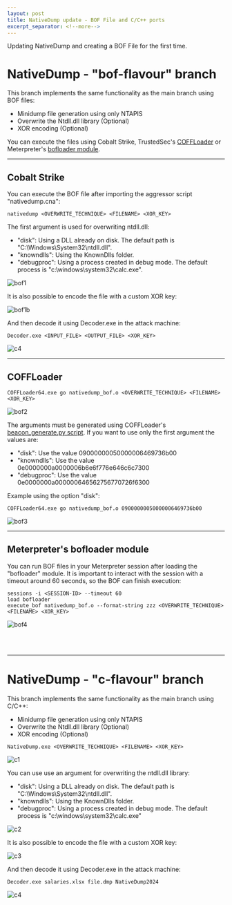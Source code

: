 ```yaml
---
layout: post
title: NativeDump update - BOF File and C/C++ ports
excerpt_separator: <!--more-->
---
```


Updating NativeDump and creating a BOF File for the first time.

<!--more-->


# NativeDump - "bof-flavour" branch

This branch implements the same functionality as the main branch using BOF files: 

- Minidump file generation using only NTAPIS
- Overwrite the Ntdll.dll library (Optional)
- XOR encoding (Optional)

You can execute the files using Cobalt Strike, TrustedSec's [COFFLoader](https://github.com/trustedsec/COFFLoader) or Meterpreter's [bofloader module](https://docs.metasploit.com/docs/using-metasploit/advanced/meterpreter/meterpreter-executebof-command.html).

-----------------------------------------

## Cobalt Strike

You can execute the BOF file after importing the aggressor script "nativedump.cna":

```
nativedump <OVERWRITE_TECHNIQUE> <FILENAME> <XOR_KEY>
``` 

The first argument is used for overwriting ntdll.dll:
- "disk": Using a DLL already on disk. The default path is "C:\Windows\System32\ntdll.dll".    
- "knowndlls": Using the KnownDlls folder.
- "debugproc": Using a process created in debug mode. The default process is "c:\windows\system32\calc.exe".
  
![bof1](https://raw.githubusercontent.com/ricardojoserf/ricardojoserf.github.io/master/images/nativedump/Screenshot_BOF1.png)

It is also possible to encode the file with a custom XOR key:

![bof1b](https://raw.githubusercontent.com/ricardojoserf/ricardojoserf.github.io/master/images/nativedump/Screenshot_BOF1b.png)

And then decode it using Decoder.exe in the attack machine:

```
Decoder.exe <INPUT_FILE> <OUTPUT_FILE> <XOR_KEY>
```

![c4](https://raw.githubusercontent.com/ricardojoserf/ricardojoserf.github.io/master/images/nativedump/Screenshot_C4.png)

-----------------------------------------

## COFFLoader

```
COFFLoader64.exe go nativedump_bof.o <OVERWRITE_TECHNIQUE> <FILENAME> <XOR_KEY>
```

![bof2](https://raw.githubusercontent.com/ricardojoserf/ricardojoserf.github.io/master/images/nativedump/Screenshot_BOF2.png)

The arguments must be generated using COFFLoader's [beacon_generate.py script](https://github.com/trustedsec/COFFLoader/blob/main/beacon_generate.py). If you want to use only the first argument the values are:
- "disk": Use the value 09000000050000006469736b00
- "knowndlls": Use the value 0e0000000a0000006b6e6f776e646c6c7300
- "debugproc": Use the value 0e0000000a000000646562756770726f6300
  
Example using the option "disk":

```
COFFLoader64.exe go nativedump_bof.o 09000000050000006469736b00
```

![bof3](https://raw.githubusercontent.com/ricardojoserf/ricardojoserf.github.io/master/images/nativedump/Screenshot_BOF3.png)

--------------------------------------

## Meterpreter's bofloader module

You can run BOF files in your Meterpreter session after loading the "bofloader" module. It is important to interact with the session with a timeout around 60 seconds, so the BOF can finish execution:

```
sessions -i <SESSION-ID> --timeout 60
load bofloader
execute_bof nativedump_bof.o --format-string zzz <OVERWRITE_TECHNIQUE> <FILENAME> <XOR_KEY>
```

![bof4](https://raw.githubusercontent.com/ricardojoserf/ricardojoserf.github.io/master/images/nativedump/Screenshot_BOF4.png)

<br>
<br>

--------------------------

# NativeDump - "c-flavour" branch

This branch implements the same functionality as the main branch using C/C++: 

- Minidump file generation using only NTAPIS
- Overwrite the Ntdll.dll library (Optional)
- XOR encoding (Optional)

```
NativeDump.exe <OVERWRITE_TECHNIQUE> <FILENAME> <XOR_KEY>
```

![c1](https://raw.githubusercontent.com/ricardojoserf/ricardojoserf.github.io/master/images/nativedump/Screenshot_C1.png)

You can use use an argument for overwriting the ntdll.dll library:
- "disk": Using a DLL already on disk. The default path is "C:\Windows\System32\ntdll.dll".
- "knowndlls": Using the KnownDlls folder.
- "debugproc": Using a process created in debug mode. The default process is "c:\windows\system32\calc.exe"

![c2](https://raw.githubusercontent.com/ricardojoserf/ricardojoserf.github.io/master/images/nativedump/Screenshot_C2.png)

It is also possible to encode the file with a custom XOR key:

![c3](https://raw.githubusercontent.com/ricardojoserf/ricardojoserf.github.io/master/images/nativedump/Screenshot_C3.png)

And then decode it using Decoder.exe in the attack machine:

```
Decoder.exe salaries.xlsx file.dmp NativeDump2024
```

![c4](https://raw.githubusercontent.com/ricardojoserf/ricardojoserf.github.io/master/images/nativedump/Screenshot_C4.png)

<br>
